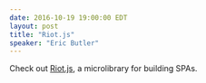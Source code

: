 ```yaml
---
date: 2016-10-19 19:00:00 EDT
layout: post
title: "Riot.js"
speaker: "Eric Butler"
---
```


Check out [Riot.js](http://riotjs.com/), a microlibrary for building SPAs.
